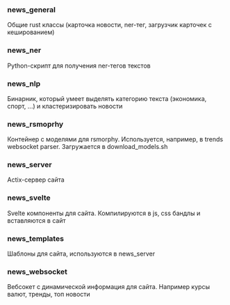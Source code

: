### news_general
Общие rust классы (карточка новости, ner-тег, загрузчик карточек с кешированием)

### news_ner
Python-скрипт для получения ner-тегов текстов

### news_nlp
Бинарник, который умеет выделять категорию текста (экономика, спорт, ...) и кластеризировать новости

### news_rsmoprhy
Контейнер с моделями для rsmorphy. Используется, например, в trends websocket parser. Загружается в download_models.sh

### news_server
Actix-сервер сайта

### news_svelte
Svelte компоненты для сайта. Компилируются в js, css бандлы и вставляются в сайт

### news_templates
Шаблоны для сайта, используются в news_server

### news_websocket
Вебсокет с динамической информация для сайта. Например курсы валют, тренды, топ новости